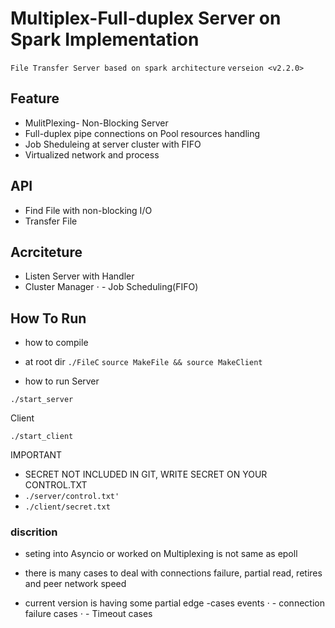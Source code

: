 # Multiplex-Full-duplex Server on Spark Implementation

`File Transfer Server based on spark architecture`
`verseion <v2.2.0>`

## Feature
- MulitPlexing- Non-Blocking Server
- Full-duplex pipe connections on Pool resources handling
- Job Sheduleing at server cluster with FIFO
- Virtualized network and process


## API
- Find File with non-blocking I/O
- Transfer File
 

## Acrciteture
- Listen Server with Handler
- Cluster Manager
⋅ - Job Scheduling(FIFO)

## How To Run

- how to compile
- at root dir `./FileC`
`source MakeFile && source MakeClient`

- how to run
</B>Server
```shell
./start_server

```

</B>Client
```shell
./start_client
```

IMPORTANT
- SECRET NOT INCLUDED IN GIT, WRITE SECRET ON YOUR CONTROL.TXT
- `./server/control.txt'`
- `./client/secret.txt`

### discrition

- seting into Asyncio or worked on Multiplexing is not same as epoll
- there is many cases to deal with connections failure, partial read, retires and peer network speed

- current version is having some partial edge -cases events
⋅ - connection failure cases
⋅ - Timeout cases
